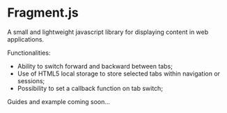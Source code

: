 # Fragment.js
<p>A small and lightweight javascript library for displaying content in web applications.</p>

Functionalities:
<ul>
  <li>Ability to switch forward and backward between tabs;
  <li>Use of HTML5 local storage to store selected tabs within navigation or sessions;
  <li>Possibility to set a callback function on tab switch;
</ul>

<p>Guides and example coming soon...</p>
